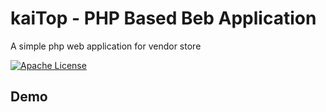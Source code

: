 
# kaiTop - PHP Based Beb Application

A simple php web application for vendor store




[![Apache License](https://img.shields.io/badge/License-Apache_2.0-green.svg)](https://www.apache.org/licenses/)


## Demo



